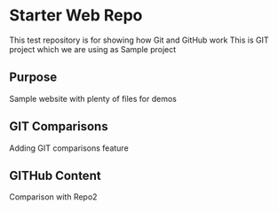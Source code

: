# Starter Web Repo

This test repository is for showing how Git and GitHub work
This is GIT project which we are using as Sample project
## Purpose

Sample website with plenty of files for demos

## GIT Comparisons
Adding GIT comparisons feature

## GITHub Content
Comparison with Repo2
